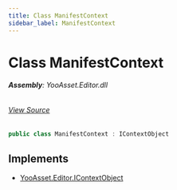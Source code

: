 ```yaml
---
title: Class ManifestContext
sidebar_label: ManifestContext
---
```

# Class ManifestContext


###### **Assembly**: YooAsset.Editor.dll
###### [View Source](https://github.com/tuyoogame/YooAsset-Samples.git/blob/main/Assets/YooAsset/Editor/AssetBundleBuilder/BuildPipeline/BaseTasks/TaskCreateManifest.cs#L8)
```csharp title="Declaration"
public class ManifestContext : IContextObject
```

## Implements

* [YooAsset.Editor.IContextObject](../YooAsset.Editor/IContextObject.md)

